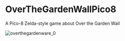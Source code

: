 # OverTheGardenWallPico8
A Pico-8 Zelda-style game about Over the Garden Wall

![overthegardenware_0](https://user-images.githubusercontent.com/17690401/134846408-4bf5b096-3b18-4c38-be4b-90284e120015.gif)
